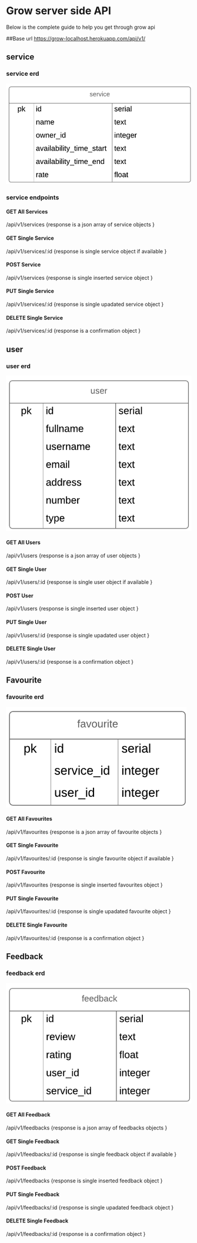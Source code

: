 # Grow server side API
Below is the complete guide to help you get through grow api

##Base url
https://grow-localhost.herokuapp.com/api/v1/

## service

### service erd
![service erd](./public/images/service.png)

### service endpoints

#### GET All Services
/api/v1/services {response is a json array of service objects }
#### GET Single Service 
/api/v1/services/:id {response is single service object if available }
#### POST Service
/api/v1/services {response is single inserted service object }
#### PUT Single Service
/api/v1/services/:id {response is single upadated service object }
#### DELETE Single Service
/api/v1/services/:id {response is a confirmation object }



## user 

### user erd
![user erd](./public/images/user.png)

#### GET All Users
/api/v1/users {response is a json array of user objects }
#### GET Single User
/api/v1/users/:id {response is single user object if available }
#### POST User
/api/v1/users {response is single inserted user object }
#### PUT Single User
/api/v1/users/:id {response is single upadated user object }
#### DELETE Single User
/api/v1/users/:id {response is a confirmation object }



## Favourite 

### favourite erd
![favourite erd](./public/images/favourite.png)

#### GET All Favourites
/api/v1/favourites {response is a json array of favourite objects }
#### GET Single Favourite
/api/v1/favourites/:id {response is single favourite object if available }
#### POST Favourite
/api/v1/favourites {response is single inserted favourites object }
#### PUT Single Favourite
/api/v1/favourites/:id {response is single upadated favourite object }
#### DELETE Single Favourite
/api/v1/favourites/:id {response is a confirmation object }


## Feedback 

### feedback erd
![feedback erd](./public/images/feedback.png)

#### GET All Feedback
/api/v1/feedbacks {response is a json array of feedbacks objects }
#### GET Single Feedback
/api/v1/feedbacks/:id {response is single feedback object if available }
#### POST Feedback
/api/v1/feedbacks {response is single inserted feedback object }
#### PUT Single Feedback
/api/v1/feedbacks/:id {response is single upadated feedback object }
#### DELETE Single Feedback
/api/v1/feedbacks/:id {response is a confirmation object }

